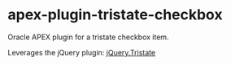 # apex-plugin-tristate-checkbox
Oracle APEX plugin for a tristate checkbox item.

Leverages the jQuery plugin:  [jQuery.Tristate](https://vanderlee.github.io/tristate/)
